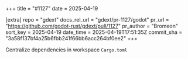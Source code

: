 +++
title = "#1127"
date = 2025-04-19

[extra]
repo = "gdext"
docs_rel_url = "gdext/pr-1127/godot"
pr_url = "https://github.com/godot-rust/gdext/pull/1127"
pr_author = "Bromeon"
sort_key = 2025-04-19
date_time = 2025-04-19T17:51:35Z
commit_sha = "3a58f137bf4a25b6fbb241f66bb6acc264bf0ee2"
+++

Centralize dependencies in workspace `Cargo.toml`
